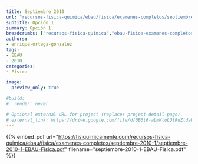 ```yaml
---
title: Septiembre 2010
url: "recursos-fisica-quimica/ebau/fisica/examenes-completos/septiembre-2010-1"
subtitle: Opción 1
summary: Opción 1.
breadcrumbs: ["recursos-fisica-quimica","ebau-fisica-examenes-completos"]
authors:
- enrique-ortega-gonzalez
tags:
- EBAU
- 2010
categories:
- Física

image:
  preview_only: true

#build:
#  render: never

# Optional external URL for project (replaces project detail page).
# external_link: https://drive.google.com/file/d/0B6t6-aLmKtoLQlRuZldaUGE3VTQ/view
---
```


{{% embed_pdf url="https://fisiquimicamente.com/recursos-fisica-quimica/ebau/fisica/examenes-completos/septiembre-2010-1/septiembre-2010-1-EBAU-Fisica.pdf" filename="septiembre-2010-1-EBAU-Fisica.pdf" %}}